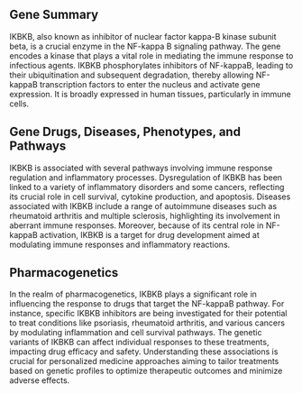 ## Gene Summary
IKBKB, also known as inhibitor of nuclear factor kappa-B kinase subunit beta, is a crucial enzyme in the NF-kappa B signaling pathway. The gene encodes a kinase that plays a vital role in mediating the immune response to infectious agents. IKBKB phosphorylates inhibitors of NF-kappaB, leading to their ubiquitination and subsequent degradation, thereby allowing NF-kappaB transcription factors to enter the nucleus and activate gene expression. It is broadly expressed in human tissues, particularly in immune cells.

## Gene Drugs, Diseases, Phenotypes, and Pathways
IKBKB is associated with several pathways involving immune response regulation and inflammatory processes. Dysregulation of IKBKB has been linked to a variety of inflammatory disorders and some cancers, reflecting its crucial role in cell survival, cytokine production, and apoptosis. Diseases associated with IKBKB include a range of autoimmune diseases such as rheumatoid arthritis and multiple sclerosis, highlighting its involvement in aberrant immune responses. Moreover, because of its central role in NF-kappaB activation, IKBKB is a target for drug development aimed at modulating immune responses and inflammatory reactions.

## Pharmacogenetics
In the realm of pharmacogenetics, IKBKB plays a significant role in influencing the response to drugs that target the NF-kappaB pathway. For instance, specific IKBKB inhibitors are being investigated for their potential to treat conditions like psoriasis, rheumatoid arthritis, and various cancers by modulating inflammation and cell survival pathways. The genetic variants of IKBKB can affect individual responses to these treatments, impacting drug efficacy and safety. Understanding these associations is crucial for personalized medicine approaches aiming to tailor treatments based on genetic profiles to optimize therapeutic outcomes and minimize adverse effects.